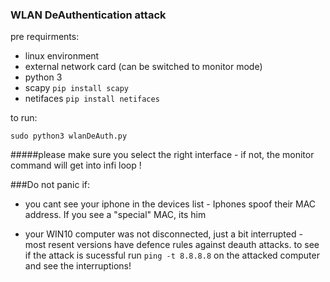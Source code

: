 ### WLAN DeAuthentication attack
pre requirments:
* linux environment
* external network card (can be switched to monitor mode)
* python 3
* scapy ```pip install scapy```
* netifaces ```pip install netifaces```

to run:
```buildoutcfg
sudo python3 wlanDeAuth.py
```

#####please make sure you select the right interface - if not, the monitor command will get into infi loop !

###Do not panic if: 
* you cant see your iphone in the devices list - Iphones spoof their MAC address. If you see a "special" MAC, its him

* your WIN10 computer was not disconnected, just a bit interrupted - most resent versions have defence rules against deauth attacks. to see if the attack is sucessful run ```ping -t 8.8.8.8``` on the attacked computer and see the interruptions!